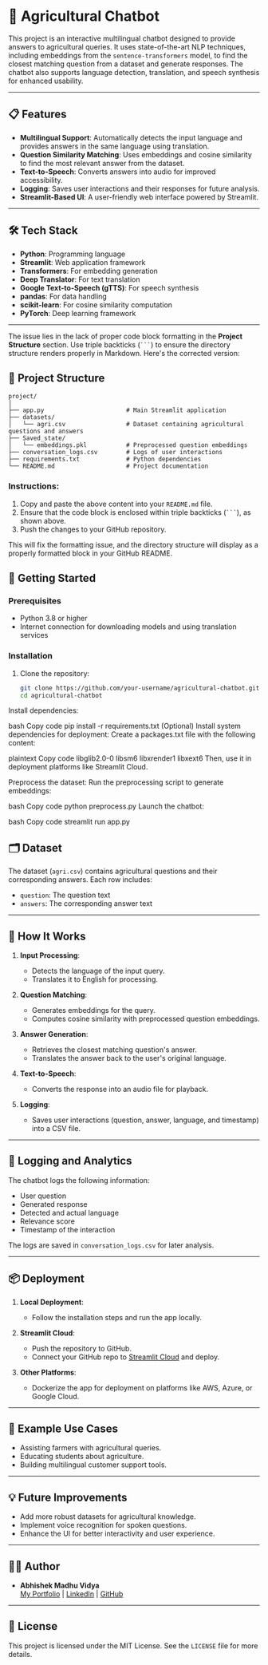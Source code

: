 # 🌾 Agricultural Chatbot

This project is an interactive multilingual chatbot designed to provide answers to agricultural queries. It uses state-of-the-art NLP techniques, including embeddings from the `sentence-transformers` model, to find the closest matching question from a dataset and generate responses. The chatbot also supports language detection, translation, and speech synthesis for enhanced usability.

---

## 📋 Features

- **Multilingual Support**: Automatically detects the input language and provides answers in the same language using translation.
- **Question Similarity Matching**: Uses embeddings and cosine similarity to find the most relevant answer from the dataset.
- **Text-to-Speech**: Converts answers into audio for improved accessibility.
- **Logging**: Saves user interactions and their responses for future analysis.
- **Streamlit-Based UI**: A user-friendly web interface powered by Streamlit.

---

## 🛠️ Tech Stack

- **Python**: Programming language
- **Streamlit**: Web application framework
- **Transformers**: For embedding generation
- **Deep Translator**: For text translation
- **Google Text-to-Speech (gTTS)**: For speech synthesis
- **pandas**: For data handling
- **scikit-learn**: For cosine similarity computation
- **PyTorch**: Deep learning framework

---

The issue lies in the lack of proper code block formatting in the **Project Structure** section. Use triple backticks (` ``` `) to ensure the directory structure renders properly in Markdown. Here's the corrected version:


## 📂 Project Structure

```
project/
│
├── app.py                       # Main Streamlit application
├── datasets/
│   └── agri.csv                 # Dataset containing agricultural questions and answers
├── Saved_state/
│   └── embeddings.pkl           # Preprocessed question embeddings
├── conversation_logs.csv        # Logs of user interactions
├── requirements.txt             # Python dependencies
└── README.md                    # Project documentation
```


### Instructions:
1. Copy and paste the above content into your `README.md` file.
2. Ensure that the code block is enclosed within triple backticks (` ``` `), as shown above.
3. Push the changes to your GitHub repository.

This will fix the formatting issue, and the directory structure will display as a properly formatted block in your GitHub README.

## 🚀 Getting Started

### Prerequisites
- Python 3.8 or higher
- Internet connection for downloading models and using translation services

### Installation

1. Clone the repository:
   ```bash
   git clone https://github.com/your-username/agricultural-chatbot.git
   cd agricultural-chatbot
Install dependencies:

bash
Copy code
pip install -r requirements.txt
(Optional) Install system dependencies for deployment: Create a packages.txt file with the following content:

plaintext
Copy code
libglib2.0-0
libsm6
libxrender1
libxext6
Then, use it in deployment platforms like Streamlit Cloud.

Preprocess the dataset: Run the preprocessing script to generate embeddings:

bash
Copy code
python preprocess.py
Launch the chatbot:

bash
Copy code
streamlit run app.py


## 🗂️ Dataset

The dataset (`agri.csv`) contains agricultural questions and their corresponding answers. Each row includes:
- `question`: The question text
- `answers`: The corresponding answer text

---

## 🤖 How It Works

1. **Input Processing**: 
   - Detects the language of the input query.
   - Translates it to English for processing.

2. **Question Matching**:
   - Generates embeddings for the query.
   - Computes cosine similarity with preprocessed question embeddings.

3. **Answer Generation**:
   - Retrieves the closest matching question's answer.
   - Translates the answer back to the user's original language.

4. **Text-to-Speech**:
   - Converts the response into an audio file for playback.

5. **Logging**:
   - Saves user interactions (question, answer, language, and timestamp) into a CSV file.

---

## 📝 Logging and Analytics

The chatbot logs the following information:
- User question
- Generated response
- Detected and actual language
- Relevance score
- Timestamp of the interaction

The logs are saved in `conversation_logs.csv` for later analysis.

---

## 📦 Deployment

1. **Local Deployment**:
   - Follow the installation steps and run the app locally.

2. **Streamlit Cloud**:
   - Push the repository to GitHub.
   - Connect your GitHub repo to [Streamlit Cloud](https://streamlit.io/cloud) and deploy.

3. **Other Platforms**:
   - Dockerize the app for deployment on platforms like AWS, Azure, or Google Cloud.

---

## 🔗 Example Use Cases

- Assisting farmers with agricultural queries.
- Educating students about agriculture.
- Building multilingual customer support tools.

---

## 💡 Future Improvements

- Add more robust datasets for agricultural knowledge.
- Implement voice recognition for spoken questions.
- Enhance the UI for better interactivity and user experience.

---

## 🧑‍💻 Author

- **Abhishek Madhu Vidya**  
  [My Portfolio](https://abhishek007-7.github.io/My_Portfolio/) | [LinkedIn](https://www.linkedin.com/in/abhishek-mv-2a1003109/) | [GitHub](https://github.com/Abhishek007-7)

---

## 📜 License

This project is licensed under the MIT License. See the `LICENSE` file for more details.
